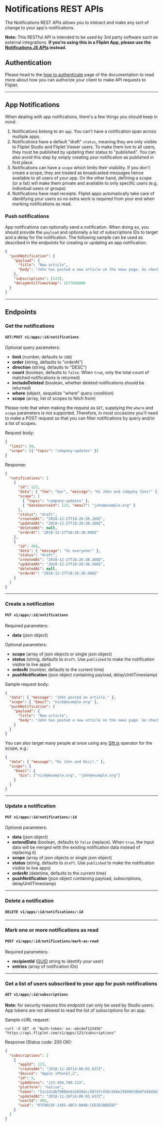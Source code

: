 # Notifications REST APIs

The Notifications REST APIs allows you to interact and make any sort of change to your app's notifications.

<p class="warning"><strong>Note:</strong> This RESTful API is intended to be used by 3rd party software such as external integrations. <strong>If you're using this in a Fliplet App, please use the <a href="/API/fliplet-notifications.html">Notifications JS APIs</a> instead.</strong></p>

## Authentication

Please head to the [how to authenticate](authenticate.md) page of the documentation to read more about how you can authorize your client to make API requests to Fliplet.

---

## App Notifications

When dealing with app notifications, there's a few things you should keep in mind:

1. Notifications belong to an `app`. You can't have a notification span across multiple apps.
2. Notifications have a default "draft" `status`, meaning they are only visible to Fliplet Studio and Fliplet Viewer users. To make them live to all users, they must be published by updating their status to "published". You can also avoid this step by simply creating your notification as published in first place.
3. Notifications can have a `scope` which limits their visibility. If you don't create a scope, they are treated as broadcasted messages hence available to all users of your app. On the other hand, defining a scope (or a list) will make them private and available to only specific users (e.g. individual users or groups)
4. Notifications have read receipts. Fliplet apps automatically take care of identifying your users so no extra work is required from your end when marking notifications as read.

### Push notifications

App notifications can optionally send a notification. When doing so, you should provide the `payload` and optionally a list of subscriptions IDs to target and a delay for the notification. The following sample can be used as described in the endpoints for creating or updating an app notification:

```json
{
  "pushNotification": {
    "payload": {
      "title": "New article",
      "body": "John has posted a new article on the news page. Go check it out!"
    },
    "subscriptions": [123],
    "delayUntilTimestamp": 1577836800
  }
}
```

---

## Endpoints

### Get the notifications

#### `GET/POST v1/apps/:id/notifications`

Optional query parameters:

- **limit** (number, defaults to `100`)
- **order** (string, defaults to "orderAt")
- **direction** (string, defaults to "DESC")
- **count** (boolean, defaults to `false`. When `true`, only the total count of matched notifications is returned)
- **includeDeleted** (boolean, whether deleted notifications should be returned)
- **where** (object, sequelize "where" query condition)
- **scope** (array, list of scopes to fetch from)

Please note that when making the request as `GET`, supplying the `where` and `scope` parameters is not supported. Therefore, in most occasions you'll need to make a POST request so that you can filter notifications by query and/or a list of scopes.

Request body:
```json
{
  "limit": 50,
  "scope": [{ "topic": "company-updates" }]
}
```

Response:

```json
{
  "notifications": [
    {
      "id": 123,
      "data": { "foo": "bar", "message": "Hi John and company fans!" },
      "scope": [
        { "topic": "company-updates" },
        { "dataSourceId": 123, "email": "john@example.org" }
      ],
      "status": "draft",
      "createdAt": "2018-12-27T18:26:38.260Z",
      "updatedAt": "2018-12-27T18:26:38.260Z",
      "deletedAt": null,
      "orderAt": "2018-12-27T18:26:38.000Z"
    },
    {
      "id": 456,
      "data": { "message": "Hi everyone!" },
      "status": "draft",
      "createdAt": "2018-12-27T18:26:38.260Z",
      "updatedAt": "2018-12-27T18:26:38.260Z",
      "deletedAt": null,
      "orderAt": "2018-12-27T18:26:38.000Z"
    }
  ]
}
```

---

### Create a notification

#### `PUT v1/apps/:id/notifications`

Required parameters:
- **data** (json object)

Optional parameters:
- **scope** (array of json objects or single json object)
- **status** (string, defaults to `draft`. Use `published` to make the notification visible to live apps)
- **orderAt** (number, defaults to the current time)
- **pushNotification** (json object containing payload, delayUntilTimestamp)

Sample request body:

```json
{
  "data": { "message": "John posted an article." },
  "scope": { "Email": "nick@example.org" },
  "pushNotification": {
    "payload": {
      "title": "New article",
      "body": "John has posted a new article on the news page. Go check it out!"
    }
  }
}
```

You can also target many people at once using any [Sift.js](https://github.com/Fliplet/sift.js) operator for the scope, e.g.:

```json
{
  "data": { "message": "Hi John and Nicj!." },
  "scope": {
    "Email": {
      "$in": ["nick@example.org", "john@example.org"]
    }
  }
}
```

---

### Update a notification

#### `PUT v1/apps/:id/notifications/:id`

Optional parameters:
- **data** (json object)
- **extendData** (boolean, defaults to `false` (replace). When `true`, the input data will be merged with the existing notification data instead of replacing it)
- **scope** (array of json objects or single json object)
- **status** (string, defaults to `draft`. Use `published` to make the notification visible to live apps)
- **orderAt** (datetime, defaults to the current time)
- **pushNotification** (json object containing payload, subscriptions, delayUntilTimestamp)

---

### Delete a notification

#### `DELETE v1/apps/:id/notifications/:id`

---

### Mark one or more notifications as read

#### `POST v1/apps/:id/notifications/mark-as-read`

Required parameters:
- **recipientId** ([GUID](https://en.wikipedia.org/wiki/Universally_unique_identifier) string to identify your user)
- **entries** (array of notification IDs)

---

### Get a list of users subscribed to your app for push notifications

#### `GET v1/apps/:id/subscriptions`

<p class="warning"><strong>Note:</strong> for security reasons this endpoint can only be used by Studio users. App tokens are not allowed to read the list of subscriptions for an app.</p>

Sample cURL request:

```
curl -X GET -H "Auth-token: eu--abcdef123456" "https://api.fliplet.com/v1/apps/123/subscriptions"
```

Response  (Status code: 200 OK):

```json
{
  "subscriptions": [
    {
      "appId": 123,
      "createdAt": "2018-11-26T14:06:03.637Z",
      "device": "Apple iPhone7,2",
      "id": 5,
      "ipAddress": "123.456.789.123",
      "platform": "native",
      "token": "51c1d1db7988be0cb819dcc50747c930c566e25899619b0fd38d5b5bbb394355",
      "updatedAt": "2018-11-26T14:06:03.637Z",
      "userId": 456,
      "uuid": "07F06C8F-1485-4BF3-BAA8-CEE2D1B8EEB7"
    }
  ]
}
```
